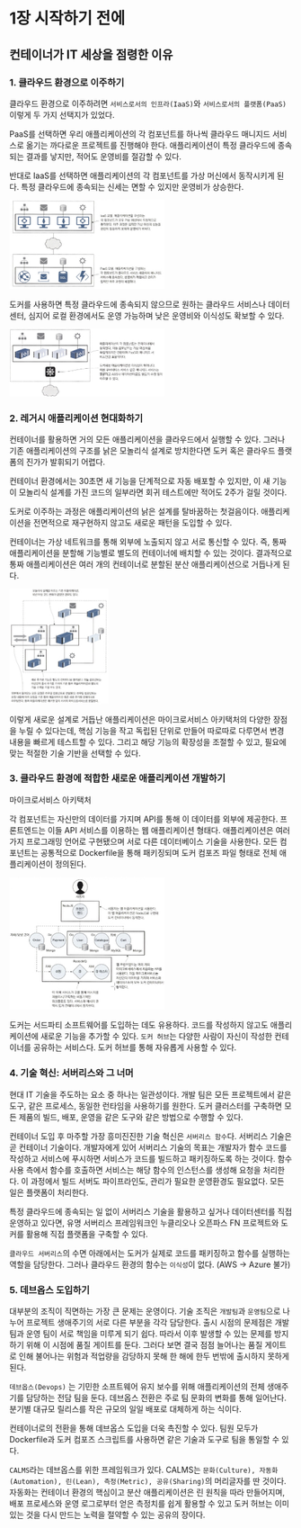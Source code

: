 # 1장 시작하기 전에

## 컨테이너가 IT 세상을 점령한 이유

### 1. 클라우드 환경으로 이주하기

클라우드 환경으로 이주하려면 `서비스로서의 인프라(IaaS)`와 `서비스로서의 플랫폼(PaaS)` 이렇게 두 가지 선택지가 있었다. 

PaaS를 선택하면 우리 애플리케이션의 각 컴포넌트를 하나씩 클라우드 매니지드 서비스로 옮기는 까다로운 프로젝트를 진행해야 한다. 애플리케이션이 특정 클라우드에 종속되는 결과를 낳지만, 적어도 운영비를 절감할 수 있다. 

반대로 IaaS를 선택하면 애플리케이션의 각 컴포넌트를 가상 머신에서 동작시키게 된다. 특정 클라우드에 종속되는 신세는 면할 수 있지만 운영비가 상승한다.

<img src="./img/1.png" height="55%" width="55%"/>

도커를 사용하면 특정 클라우드에 종속되지 않으므로 원하는 클라우드 서비스나 데이터 센터, 심지어 로컬 환경에서도 운영 가능하며 낮은 운영비와 이식성도 확보할 수 있다.

<img src="./img/2.png" height="55%" width="55%"/>

### 2. 레거시 애플리케이션 현대화하기

컨테이너를 활용하면 거의 모든 애플리케이션을 클라우드에서 실행할 수 있다. 그러나 기존 애플리케이션의 구조를 낡은 모놀리식 설계로 방치한다면 도커 혹은 클라우드 플랫폼의 진가가 발휘되기 어렵다. 

컨테이너 환경에서는 30초면 새 기능을 단계적으로 자동 배포할 수 있지만, 이 새 기능이 모놀리식 설계를 가진 코드의 일부라면 회귀 테스트에만 적어도 2주가 걸릴 것이다.

도커로 이주하는 과정은 애플리케이션의 낡은 설계를 탈바꿈하는 첫걸음이다. 애플리케이션을 전면적으로 재구현하지 않고도 새로운 패턴을 도입할 수 있다.

컨테이너는 가상 네트워크를 통해 외부에 노출되지 않고 서로 통신할 수 있다. 즉, 통짜 애플리케이션을 분할해 기능별로 별도의 컨테이너에 배치할 수 있는 것이다. 결과적으로 통짜 애플리케이션은 여러 개의 컨테이너로 분할된 분산 애플리케이션으로 거듭나게 된다.

<img src="./img/3.png" height="35%" width="35%"/>

이렇게 새로운 설계로 거듭난 애플리케이션은 마이크로서비스 아키택처의 다양한 장점을 누릴 수 있다는데, 핵심 기능을 작고 독립된 단위로 만들어 따로따로 다루면서 변경 내용을 빠르게 테스트할 수 있다. 그리고 해당 기능의 확장성을 조절할 수 있고, 필요에 맞는 적절한 기술 기반을 선택할 수 있다.

### 3. 클라우드 환경에 적합한 새로운 애플리케이션 개발하기

마이크로서비스 아키택처

각 컴포넌트는 자신만의 데이터를 가지며 API를 통해 이 데이터를 외부에 제공한다. 프론트엔드는 이들 API 서비스를 이용하는 웹 애플리케이션 형태다. 애플리케이션은 여러 가지 프로그래밍 언어로 구현됐으며 서로 다른 데이터베이스 기술을 사용한다. 모든 컴포넌트는 공통적으로 Dockerfile을 통해 패키징되며 도커 컴포즈 파일 형태로 전체 애플리케이션이 정의된다.

<img src="./img/4.png" height="55%" width="55%"/>

도커는 서드파티 소프트웨어를 도입하는 데도 유용하다. 코드를 작성하지 않고도 애플리케이션에 새로운 기능을 추가할 수 있다. `도커 허브`는 다양한 사람이 자신이 작성한 컨테이너를 공유하는 서비스다. 도커 허브를 통해 자유롭게 사용할 수 있다.

### 4. 기술 혁신: 서버리스와 그 너머

현대 IT 기술을 주도하는 요소 중 하나는 일관성이다. 개발 팀은 모든 프로젝트에서 같은 도구, 같은 프로세스, 동일한 런타임을 사용하기를 원한다. 도커 클러스터를 구축하면 모든 제품의 빌드, 배포, 운영을 같은 도구와 같은 방법으로 수행할 수 있다.

컨테이너 도입 후 마주할 가장 흥미진진한 기술 혁신은 `서버리스 함수`다. 서버리스 기술은 곧 컨테이너 기술이다. 개발자에게 있어 서버리스 기술의 목표는 개발자가 함수 코드를 작성하고 서비스에 푸시하면 서비스가 코드를 빌드하고 패키징하도록 하는 것이다. 함수 사용 측에서 함수를 호출하면 서비스는 해당 함수의 인스턴스를 생성해 요청을 처리한다. 이 과정에서 빌드 서버도 파이프라인도, 관리가 필요한 운영환경도 필요없다. 모든 일은 플랫폼이 처리한다. 

특정 클라우드에 종속되는 일 없이 서버리스 기술을 활용하고 싶거나 데이터센터를 직접 운영하고 있다면, 유명 서버리스 프레임워크인 누클리오나 오픈파스 FN 프로젝트와 도커를 활용해 직접 플랫폼을 구축할 수 있다.

`클라우드 서버리스`의 수면 아래에서는 도커가 실제로 코드를 패키징하고 함수를 실행하는 역할을 담당한다. 그러나 클라우드 환경의 함수는 `이식성`이 없다. (AWS → Azure 불가)

### 5. 데브옵스 도입하기

대부분의 조직이 직면하는 가장 큰 문제는 운영이다. 기술 조직은 `개발팀`과 `운영팀`으로 나누어 프로젝트 생애주기의 서로 다른 부분을 각각 담당한다. 출시 시점의 문제점은 개발 팀과 운영 팀이 서로 책임을 미루게 되기 쉽다. 따라서 이후 발생할 수 있는 문제를 방지하기 위해 이 시점에 품질 게이트를 둔다. 그러다 보면 결국 점점 늘어나는 품질 게이트로 인해 불어나는 위험과 적업량을 감당하지 못해 한 해에 한두 번밖에 출시하지 못하게 된다.

`데브옵스(Devops)` 는 기민한 소프트웨어 유지 보수를 위해 애플리케이션의 전체 생애주기를 담당하는 전담 팀을 둔다. 데브옵스 전환은 주로 팀 문화의 변화를 통해 일어난다. 분기별 대규모 릴리스를 작은 규모의 일일 배포로 대체하게 하는 식이다.

컨테이너로의 전환을 통해 데브옵스 도입을 더욱 촉진할 수 있다. 팀원 모두가 Dockerfile과 도커 컴포즈 스크립트를 사용하면 같은 기술과 도구로 팀을 통일할 수 있다.

`CALMS`라는 데브옵스를 위한 프레임워크가 있다. CALMS는 `문화(Culture), 자동화(Automation), 린(Lean), 측정(Metric), 공유(Sharing)`의 머리글자를 딴 것이다. 자동화는 컨테이너 환경의 핵심이고 분산 애플리케이션은 린 원칙을 따라 만들어지며, 배포 프로세스와 운영 로그로부터 얻은 측정치를 쉽게 활용할 수 있고 도커 허브는 이미 있는 것을 다시 만드는 노력을 절약할 수 있는 공유의 장이다.
